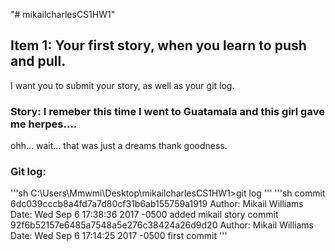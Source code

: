 "# mikailcharlesCS1HW1" 

## Item 1: Your first story, when you learn to push and pull. 
I want you to submit your story, as well as your git log.

### Story: I remeber this time I went to Guatamala and this girl gave me herpes....
ohh...
wait...
that was just a dreams thank goodness.

### Git log:
'''sh
C:\Users\Mmwmi\Desktop\mikailcharlesCS1HW1>git log
'''
'''sh
commit 6dc039cccb8a4fd7a7d80cf31b6ab155759a1919
Author: Mikail Williams <Mikail Williams>
Date:   Wed Sep 6 17:38:36 2017 -0500
    added mikail story
commit 92f6b52157e6485a7548a5e276c38424a26d9d20
Author: Mikail Williams <Mikail Williams>
Date:   Wed Sep 6 17:14:25 2017 -0500
    first commit
'''
